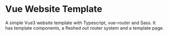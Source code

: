 # Vue Website Template

A simple Vue3 website template with Typescript, vue-router and Sass.
It has template components, a fleshed out router system and a template page.

